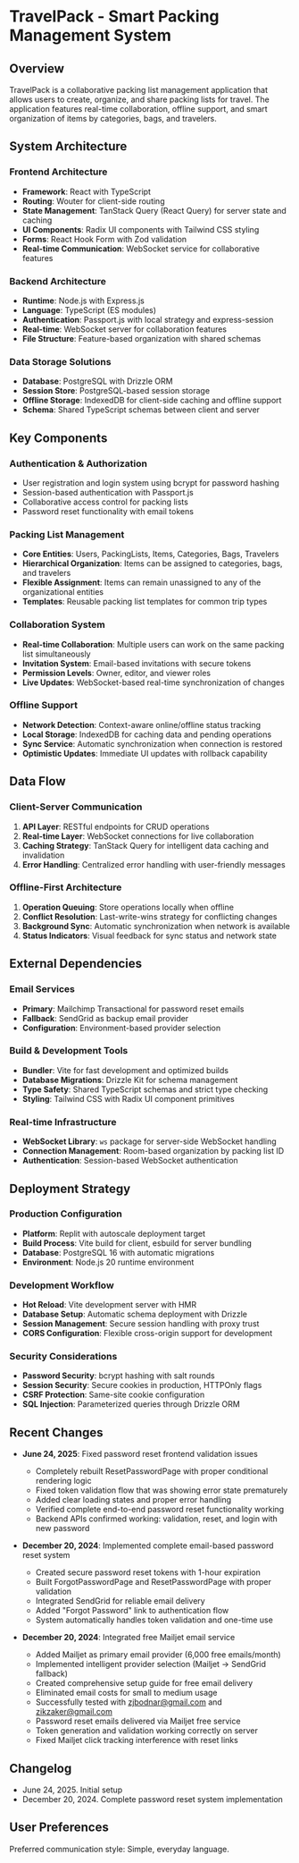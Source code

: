 # TravelPack - Smart Packing Management System

## Overview

TravelPack is a collaborative packing list management application that allows users to create, organize, and share packing lists for travel. The application features real-time collaboration, offline support, and smart organization of items by categories, bags, and travelers.

## System Architecture

### Frontend Architecture
- **Framework**: React with TypeScript
- **Routing**: Wouter for client-side routing
- **State Management**: TanStack Query (React Query) for server state and caching
- **UI Components**: Radix UI components with Tailwind CSS styling
- **Forms**: React Hook Form with Zod validation
- **Real-time Communication**: WebSocket service for collaborative features

### Backend Architecture
- **Runtime**: Node.js with Express.js
- **Language**: TypeScript (ES modules)
- **Authentication**: Passport.js with local strategy and express-session
- **Real-time**: WebSocket server for collaboration features
- **File Structure**: Feature-based organization with shared schemas

### Data Storage Solutions
- **Database**: PostgreSQL with Drizzle ORM
- **Session Store**: PostgreSQL-based session storage
- **Offline Storage**: IndexedDB for client-side caching and offline support
- **Schema**: Shared TypeScript schemas between client and server

## Key Components

### Authentication & Authorization
- User registration and login system using bcrypt for password hashing
- Session-based authentication with Passport.js
- Collaborative access control for packing lists
- Password reset functionality with email tokens

### Packing List Management
- **Core Entities**: Users, PackingLists, Items, Categories, Bags, Travelers
- **Hierarchical Organization**: Items can be assigned to categories, bags, and travelers
- **Flexible Assignment**: Items can remain unassigned to any of the organizational entities
- **Templates**: Reusable packing list templates for common trip types

### Collaboration System
- **Real-time Collaboration**: Multiple users can work on the same packing list simultaneously
- **Invitation System**: Email-based invitations with secure tokens
- **Permission Levels**: Owner, editor, and viewer roles
- **Live Updates**: WebSocket-based real-time synchronization of changes

### Offline Support
- **Network Detection**: Context-aware online/offline status tracking
- **Local Storage**: IndexedDB for caching data and pending operations
- **Sync Service**: Automatic synchronization when connection is restored
- **Optimistic Updates**: Immediate UI updates with rollback capability

## Data Flow

### Client-Server Communication
1. **API Layer**: RESTful endpoints for CRUD operations
2. **Real-time Layer**: WebSocket connections for live collaboration
3. **Caching Strategy**: TanStack Query for intelligent data caching and invalidation
4. **Error Handling**: Centralized error handling with user-friendly messages

### Offline-First Architecture
1. **Operation Queuing**: Store operations locally when offline
2. **Conflict Resolution**: Last-write-wins strategy for conflicting changes
3. **Background Sync**: Automatic synchronization when network is available
4. **Status Indicators**: Visual feedback for sync status and network state

## External Dependencies

### Email Services
- **Primary**: Mailchimp Transactional for password reset emails
- **Fallback**: SendGrid as backup email provider
- **Configuration**: Environment-based provider selection

### Build & Development Tools
- **Bundler**: Vite for fast development and optimized builds
- **Database Migrations**: Drizzle Kit for schema management
- **Type Safety**: Shared TypeScript schemas and strict type checking
- **Styling**: Tailwind CSS with Radix UI component primitives

### Real-time Infrastructure
- **WebSocket Library**: `ws` package for server-side WebSocket handling
- **Connection Management**: Room-based organization by packing list ID
- **Authentication**: Session-based WebSocket authentication

## Deployment Strategy

### Production Configuration
- **Platform**: Replit with autoscale deployment target
- **Build Process**: Vite build for client, esbuild for server bundling
- **Database**: PostgreSQL 16 with automatic migrations
- **Environment**: Node.js 20 runtime environment

### Development Workflow
- **Hot Reload**: Vite development server with HMR
- **Database Setup**: Automatic schema deployment with Drizzle
- **Session Management**: Secure session handling with proxy trust
- **CORS Configuration**: Flexible cross-origin support for development

### Security Considerations
- **Password Security**: bcrypt hashing with salt rounds
- **Session Security**: Secure cookies in production, HTTPOnly flags
- **CSRF Protection**: Same-site cookie configuration
- **SQL Injection**: Parameterized queries through Drizzle ORM

## Recent Changes

- **June 24, 2025**: Fixed password reset frontend validation issues
  - Completely rebuilt ResetPasswordPage with proper conditional rendering logic
  - Fixed token validation flow that was showing error state prematurely
  - Added clear loading states and proper error handling
  - Verified complete end-to-end password reset functionality working
  - Backend APIs confirmed working: validation, reset, and login with new password

- **December 20, 2024**: Implemented complete email-based password reset system
  - Created secure password reset tokens with 1-hour expiration
  - Built ForgotPasswordPage and ResetPasswordPage with proper validation
  - Integrated SendGrid for reliable email delivery
  - Added "Forgot Password" link to authentication flow
  - System automatically handles token validation and one-time use

- **December 20, 2024**: Integrated free Mailjet email service
  - Added Mailjet as primary email provider (6,000 free emails/month)
  - Implemented intelligent provider selection (Mailjet → SendGrid fallback)
  - Created comprehensive setup guide for free email delivery
  - Eliminated email costs for small to medium usage
  - Successfully tested with zjbodnar@gmail.com and zikzaker@gmail.com
  - Password reset emails delivered via Mailjet free service
  - Token generation and validation working correctly on server
  - Fixed Mailjet click tracking interference with reset links

## Changelog

- June 24, 2025. Initial setup
- December 20, 2024. Complete password reset system implementation

## User Preferences

Preferred communication style: Simple, everyday language.